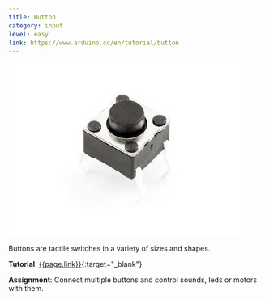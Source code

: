 ```yaml
---
title: Button
category: input
level: easy
link: https://www.arduino.cc/en/tutorial/button
---
```


![alt text](../assets/img/button.jpg "button")

Buttons are tactile switches in a variety of sizes and shapes.

**Tutorial**: [{{page.link}}]({{page.link}}){:target="_blank"}


**Assignment**: Connect multiple buttons and control sounds, leds or motors with them.
